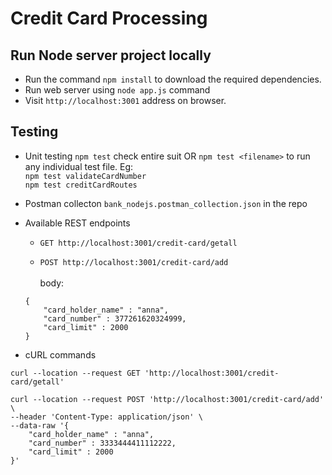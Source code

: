 # Credit Card Processing

## Run Node server project locally

* Run the command `npm install` to download the required dependencies.
* Run web server using `node app.js` command
* Visit `http://localhost:3001` address on browser.

## Testing
* Unit testing  `npm test` check entire suit OR `npm test <filename>` to run any individual test file. Eg:
    <br />`npm test validateCardNumber` 
    <br />`npm test creditCardRoutes` 

* Postman collecton `bank_nodejs.postman_collection.json` in the repo

* Available REST endpoints
    * `GET http://localhost:3001/credit-card/getall`


    * `POST http://localhost:3001/credit-card/add`
    <br /><br />body:
    ```
    {
        "card_holder_name" : "anna",
        "card_number" : 377261620324999,
        "card_limit" : 2000
    }
    ```

* cURL commands
```
curl --location --request GET 'http://localhost:3001/credit-card/getall'
```

```
curl --location --request POST 'http://localhost:3001/credit-card/add' \
--header 'Content-Type: application/json' \
--data-raw '{
    "card_holder_name" : "anna",
    "card_number" : 3333444411112222,
    "card_limit" : 2000
}'
```
